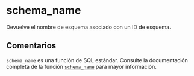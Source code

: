 ﻿---
SidebarGroup: "index-system-functions"
Autogenerated: true
---

# schema_name

Devuelve el nombre de esquema asociado con un ID de esquema.

## Comentarios 

`schema_name` es una función de SQL estándar. Consulte la documentación completa de la función [`schema_name`](https://learn.microsoft.com/es-es/sql/t-sql/functions/schema_name-transact-sql) para mayor información.
